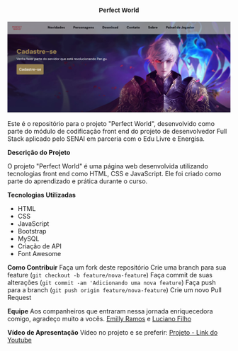 <h4><center><strong><font style="font-family: Arial, sans-serif;">Perfect World</font></strong></center></h4>

<p align="center">
    <img src="imagem.png" alt="Logo">
</p>

Este é o repositório para o projeto "Perfect World", desenvolvido como parte do módulo de codificação front end do projeto de desenvolvedor Full Stack aplicado pelo SENAI em parceria com o Edu Livre e Energisa.

**Descrição do Projeto**

O projeto "Perfect World" é uma página web desenvolvida utilizando tecnologias front end como HTML, CSS e JavaScript. Ele foi criado como parte do aprendizado e prática durante o curso.

**Tecnologias Utilizadas**

- HTML
- CSS
- JavaScript
- Bootstrap
- MySQL
- Criação de API
- Font Awesome

**Como Contribuir**
Faça um fork deste repositório
Crie uma branch para sua feature (`git checkout -b feature/nova-feature`)
Faça commit de suas alterações (`git commit -am 'Adicionando uma nova feature`)
Faça push para a branch (`git push origin feature/nova-feature`)
Crie um novo Pull Request


**Equipe**
Aos companheiros que entraram nessa jornada enriquecedora comigo, agradeço muito a vocês. [Emilly Ramos](https://github.com/devramoss) e [Luciano Filho](https://github.com/lucianocsf)


**Vídeo de Apresentação**
Vídeo no projeto e se preferir: [Projeto - Link do Youtube](https://youtu.be/oi_CPjHT1gI)
